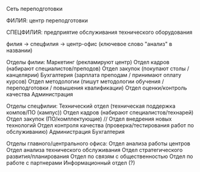 Сеть переподготовки

ФИЛИЯ: центр переподготовки

СПЕЦФИЛИЯ: предприятие обслуживания технического оборудования

филия -> 
  спецфилия -> 
    центр-офис (ключевое слово "анализ" в названии)

Отделы филии:
	Маркетинг (рекламируют центр)
	Отдел кадров (набирают специалистов/преподов)
	Отдел закупок (покупают столы / канцелярии)
	Бухгалтерия (зарплата преподам / принимают оплату курсов)
	Отдел методологии (пишут методологии обучения / переподготовки / повышения квалификации)
	Отдел оценки/контроль качества
	Администрация
	
Отделы спецфилии:
	Технический отдел (техническая поддержка компов/ПО (кампус))
	Отдел кадров (набирают специалистов/технарей)
	Отдел закупок (ПО/комплектующие)
	// Отдел внедрения новых технологий
	Отдел контроля качества (проверка/тестирования работ по обслуживанию)
	Администрация
	Бухгалтерия



Отделы главного/центрального офиса:
	Отдел анализа работы центров
	Отдел анализа технического обслуживания
	Отдел стратегического развития/планирования
	Отдел по связям с общественностью
	Отдел по работе с партнерами
	Информационный отдел (?)

